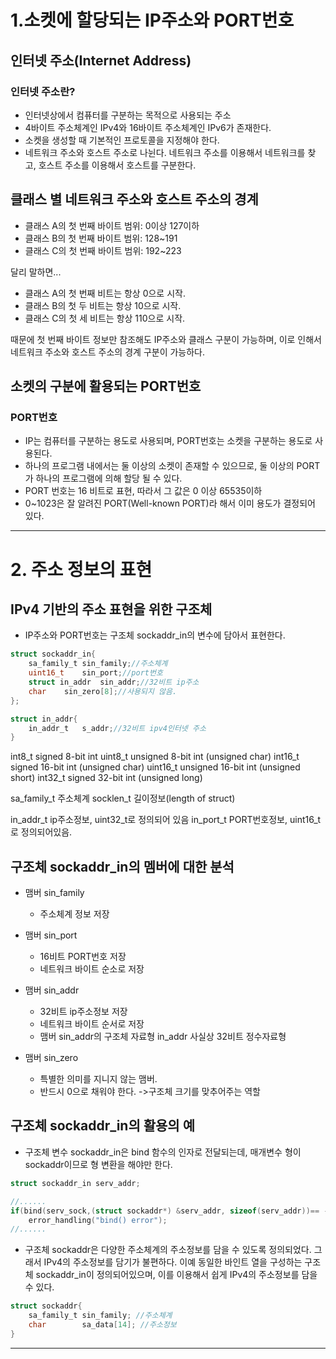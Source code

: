 # 1.소켓에 할당되는 IP주소와 PORT번호

## 인터넷 주소(Internet Address)
### 인터넷 주소란?
- 인터넷상에서 컴퓨터를 구분하는 목적으로 사용되는 주소
- 4바이트 주소체계인 IPv4와 16바이트 주소체계인 IPv6가 존재한다.
- 소켓을 생성할 때 기본적인 프로토콜을 지정해야 한다.
- 네트워크 주소와 호스트 주소로 나뉜다. 네트워크 주소를 이용해서 네트워크를 찾고, 호스트 주소를 이용해서 호스트를 구분한다.

## 클래스 별 네트워크 주소와 호스트 주소의 경계

- 클래스 A의 첫 번째 바이트 범위: 0이상 127이하
- 클래스 B의 첫 번째 바이트 범위: 128~191
- 클래스 C의 첫 번째 바이트 범위: 192~223

달리 말하면...

- 클래스 A의 첫 번째 비트는 항상 0으로 시작.
- 클래스 B의 첫 두 비트는 항상 10으로 시작.
- 클래스 C의 첫 세 비트는 항상 110으로 시작.

때문에 첫 번째 바이트 정보만 참조해도 IP주소와 클래스 구분이 가능하며, 이로 인해서 네트워크 주소와 호스트 주소의 경계 구분이 가능하다.

## 소켓의 구분에 활용되는 PORT번호
### PORT번호
- IP는 컴퓨터를 구분하는 용도로 사용되며, PORT번호는 소켓을 구분하는 용도로 사용된다.
- 하나의 프로그램 내에서는 둘 이상의 소켓이 존재할 수 있으므로, 둘 이상의 PORT가 하나의 프로그램에 의해 할당 될 수 있다.
- PORT 번호는 16 비트로 표현, 따라서 그 값은 0 이상 65535이하
- 0~1023은 잘 알려진 PORT(Well-known PORT)라 해서 이미 용도가 결정되어 있다.
---

# 2. 주소 정보의 표현
## IPv4 기반의 주소 표현을 위한 구조체

- IP주소와 PORT번호는 구조체 sockaddr_in의 변수에 담아서 표현한다.
```c
struct sockaddr_in{
    sa_family_t sin_family;//주소체계
    uint16_t    sin_port;//port번호
    struct in_addr  sin_addr;//32비트 ip주소
    char    sin_zero[8];//사용되지 않음.
};

struct in_addr{
    in_addr_t   s_addr;//32비트 ipv4인터넷 주소
}
```
int8_t      signed 8-bit int
uint8_t     unsigned 8-bit int (unsigned char)
int16_t     signed 16-bit int (unsigned char)
uint16_t    unsigned 16-bit int (unsigned short)
int32_t     signed 32-bit int (unsigned long)

sa_family_t 주소체계
socklen_t   길이정보(length of struct)

in_addr_t   ip주소정보, uint32_t로 정의되어 있음
in_port_t   PORT번호정보, uint16_t로 정의되어있음.

## 구조체 sockaddr_in의 멤버에 대한 분석

- 맴버 sin_family
    - 주소체계 정보 저장

- 맴버 sin_port
    - 16비트 PORT번호 저장
    - 네트워크 바이트 순소로 저장
- 맴버 sin_addr
    - 32비트 ip주소정보 저장
    - 네트워크 바이트 순서로 저장
    - 맴버 sin_addr의 구조체 자료형 in_addr 사실상 32비트 정수자료형
- 맴버 sin_zero
    - 특별한 의미를 지니지 않는 맴버.
    - 반드시 0으로 채워야 한다. ->구조체 크기를 맞추어주는 역할

## 구조체 sockaddr_in의 활용의 예

- 구조체 변수 sockaddr_in은 bind 함수의 인자로 전달되는데, 매개변수 형이 sockaddr이므로 형 변환을 해야만 한다.
```c
struct sockaddr_in serv_addr;

//......
if(bind(serv_sock,(struct sockaddr*) &serv_addr, sizeof(serv_addr))== -1)
    error_handling("bind() error");
//......

```

- 구조체 sockaddr은 다양한 주소체계의 주소정보를 담을 수 있도록 정의되었다. 그래서 IPv4의 주소정보를 담기가 불편하다. 이예 동일한 바인트 열을 구성하는 구조체 sockaddr_in이 정의되어있으며, 이를 이용해서 쉽게 IPv4의 주소정보를 담을 수 있다.

```c
struct sockaddr{
    sa_family_t sin_family; //주소체계
    char        sa_data[14]; //주소정보
}
```

---